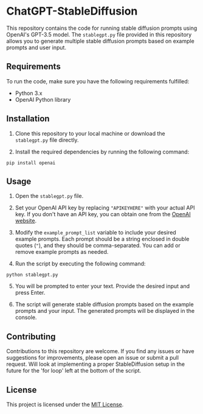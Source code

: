 # ChatGPT-StableDiffusion

This repository contains the code for running stable diffusion prompts using OpenAI's GPT-3.5 model. The `stablegpt.py` file provided in this repository allows you to generate multiple stable diffusion prompts based on example prompts and user input.

## Requirements

To run the code, make sure you have the following requirements fulfilled:

- Python 3.x
- OpenAI Python library

## Installation

1. Clone this repository to your local machine or download the `stablegpt.py` file directly.

2. Install the required dependencies by running the following command:

```pip install openai```


## Usage

1. Open the `stablegpt.py` file.

2. Set your OpenAI API key by replacing `"APIKEYHERE"` with your actual API key. If you don't have an API key, you can obtain one from the [OpenAI website](https://platform.openai.com/signup).

3. Modify the `example_prompt_list` variable to include your desired example prompts. Each prompt should be a string enclosed in double quotes (`"`), and they should be comma-separated. You can add or remove example prompts as needed.

4. Run the script by executing the following command:

```python stablegpt.py```


5. You will be prompted to enter your text. Provide the desired input and press Enter.

6. The script will generate stable diffusion prompts based on the example prompts and your input. The generated prompts will be displayed in the console.

## Contributing

Contributions to this repository are welcome. If you find any issues or have suggestions for improvements, please open an issue or submit a pull request.
Will look at implementing a proper StableDiffusion setup in the future for the 'for loop' left at the bottom of the script.

## License

This project is licensed under the [MIT License](LICENSE).
